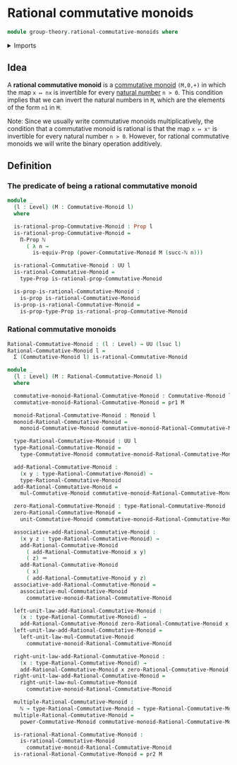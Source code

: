 # Rational commutative monoids

```agda
module group-theory.rational-commutative-monoids where
```

<details><summary>Imports</summary>

```agda
open import elementary-number-theory.natural-numbers

open import foundation.dependent-pair-types
open import foundation.equivalences
open import foundation.identity-types
open import foundation.propositions
open import foundation.universe-levels

open import group-theory.commutative-monoids
open import group-theory.monoids
open import group-theory.powers-of-elements-commutative-monoids
```

</details>

## Idea

A **rational commutative monoid** is a
[commutative monoid](group-theory.commutative-monoids.md) `(M,0,+)` in which the
map `x ↦ nx` is invertible for every
[natural number](elementary-number-theory.natural-numbers.md) `n > 0`. This
condition implies that we can invert the natural numbers in `M`, which are the
elements of the form `n1` in `M`.

Note: Since we usually write commutative monoids multiplicatively, the condition
that a commutative monoid is rational is that the map `x ↦ xⁿ` is invertible for
every natural number `n > 0`. However, for rational commutative monoids we will
write the binary operation additively.

## Definition

### The predicate of being a rational commutative monoid

```agda
module _
  {l : Level} (M : Commutative-Monoid l)
  where

  is-rational-prop-Commutative-Monoid : Prop l
  is-rational-prop-Commutative-Monoid =
    Π-Prop ℕ
      ( λ n →
        is-equiv-Prop (power-Commutative-Monoid M (succ-ℕ n)))

  is-rational-Commutative-Monoid : UU l
  is-rational-Commutative-Monoid =
    type-Prop is-rational-prop-Commutative-Monoid

  is-prop-is-rational-Commutative-Monoid :
    is-prop is-rational-Commutative-Monoid
  is-prop-is-rational-Commutative-Monoid =
    is-prop-type-Prop is-rational-prop-Commutative-Monoid
```

### Rational commutative monoids

```agda
Rational-Commutative-Monoid : (l : Level) → UU (lsuc l)
Rational-Commutative-Monoid l =
  Σ (Commutative-Monoid l) is-rational-Commutative-Monoid

module _
  {l : Level} (M : Rational-Commutative-Monoid l)
  where

  commutative-monoid-Rational-Commutative-Monoid : Commutative-Monoid l
  commutative-monoid-Rational-Commutative-Monoid = pr1 M

  monoid-Rational-Commutative-Monoid : Monoid l
  monoid-Rational-Commutative-Monoid =
    monoid-Commutative-Monoid commutative-monoid-Rational-Commutative-Monoid

  type-Rational-Commutative-Monoid : UU l
  type-Rational-Commutative-Monoid =
    type-Commutative-Monoid commutative-monoid-Rational-Commutative-Monoid

  add-Rational-Commutative-Monoid :
    (x y : type-Rational-Commutative-Monoid) →
    type-Rational-Commutative-Monoid
  add-Rational-Commutative-Monoid =
    mul-Commutative-Monoid commutative-monoid-Rational-Commutative-Monoid

  zero-Rational-Commutative-Monoid : type-Rational-Commutative-Monoid
  zero-Rational-Commutative-Monoid =
    unit-Commutative-Monoid commutative-monoid-Rational-Commutative-Monoid

  associative-add-Rational-Commutative-Monoid :
    (x y z : type-Rational-Commutative-Monoid) →
    add-Rational-Commutative-Monoid
      ( add-Rational-Commutative-Monoid x y)
      ( z) ＝
    add-Rational-Commutative-Monoid
      ( x)
      ( add-Rational-Commutative-Monoid y z)
  associative-add-Rational-Commutative-Monoid =
    associative-mul-Commutative-Monoid
      commutative-monoid-Rational-Commutative-Monoid

  left-unit-law-add-Rational-Commutative-Monoid :
    (x : type-Rational-Commutative-Monoid) →
    add-Rational-Commutative-Monoid zero-Rational-Commutative-Monoid x ＝ x
  left-unit-law-add-Rational-Commutative-Monoid =
    left-unit-law-mul-Commutative-Monoid
      commutative-monoid-Rational-Commutative-Monoid

  right-unit-law-add-Rational-Commutative-Monoid :
    (x : type-Rational-Commutative-Monoid) →
    add-Rational-Commutative-Monoid x zero-Rational-Commutative-Monoid ＝ x
  right-unit-law-add-Rational-Commutative-Monoid =
    right-unit-law-mul-Commutative-Monoid
      commutative-monoid-Rational-Commutative-Monoid

  multiple-Rational-Commutative-Monoid :
    ℕ → type-Rational-Commutative-Monoid → type-Rational-Commutative-Monoid
  multiple-Rational-Commutative-Monoid =
    power-Commutative-Monoid commutative-monoid-Rational-Commutative-Monoid

  is-rational-Rational-Commutative-Monoid :
    is-rational-Commutative-Monoid
      commutative-monoid-Rational-Commutative-Monoid
  is-rational-Rational-Commutative-Monoid = pr2 M
```
